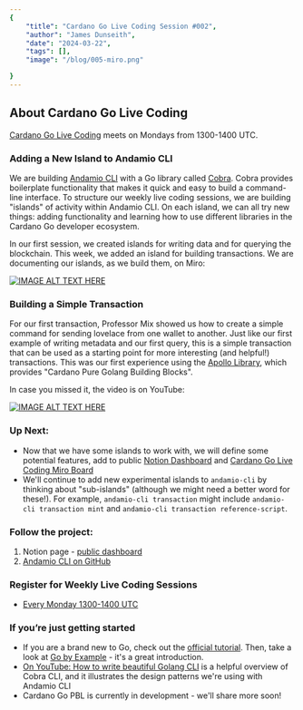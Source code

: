 ```yaml
---
{
    "title": "Cardano Go Live Coding Session #002",
    "author": "James Dunseith",
    "date": "2024-03-22",
    "tags": [],
    "image": "/blog/005-miro.png"

}
---
```


## About Cardano Go Live Coding

[Cardano Go Live Coding](https://andamio.notion.site/Open-Source-Cardano-Go-Libraries-Docs-Andamio-CLI-5266383e226246edb37d4c859d2a0a31?pvs=4) meets on Mondays from 1300-1400 UTC.

### Adding a New Island to Andamio CLI

We are building [Andamio CLI](https://github.com/Andamio-Platform/andamio-cli) with a Go library called [Cobra](https://cobra.dev/). Cobra provides boilerplate functionality that makes it quick and easy to build a command-line interface. To structure our weekly live coding sessions, we are building "islands" of activity within Andamio CLI. On each island, we can all try new things: adding functionality and learning how to use different libraries in the Cardano Go developer ecosystem.

In our first session, we created islands for writing data and for querying the blockchain. This week, we added an island for building transactions. We are documenting our islands, as we build them, on Miro:

[![IMAGE ALT TEXT HERE](/blog/005-miro.png)](https://miro.com/app/board/uXjVNiCr_Y4=/?share_link_id=306678561031)

### Building a Simple Transaction

For our first transaction, Professor Mix showed us how to create a simple command for sending lovelace from one wallet to another. Just like our first example of writing metadata and our first query, this is a simple transaction that can be used as a starting point for more interesting (and helpful!) transactions. This was our first experience using the [Apollo Library](https://github.com/Salvionied/apollo), which provides "Cardano Pure Golang Building Blocks".

In case you missed it, the video is on YouTube:

[![IMAGE ALT TEXT HERE](https://img.youtube.com/vi/rmzo-pCwppw/0.jpg)](https://www.youtube.com/watch?v=rmzo-pCwppw)

### Up Next:
- Now that we have some islands to work with, we will define some potential features, add to public [Notion Dashboard](https://andamio.notion.site/Open-Source-Cardano-Go-Libraries-Docs-Andamio-CLI-5266383e226246edb37d4c859d2a0a31) and [Cardano Go Live Coding Miro Board](https://miro.com/app/board/uXjVNiCr_Y4=/?share_link_id=751356830842)
- We'll continue to add new experimental islands to `andamio-cli` by thinking about "sub-islands" (although we might need a better word for these!). For example, `andamio-cli transaction` might include `andamio-cli transaction mint` and `andamio-cli transaction reference-script`.

### Follow the project:

1. Notion page - [public dashboard](https://andamio.notion.site/Open-Source-Cardano-Go-Libraries-Docs-Andamio-CLI-5266383e226246edb37d4c859d2a0a31?pvs=4)
2. [Andamio CLI on GitHub](https://github.com/Andamio-Platform/andamio-cli)

### Register for Weekly Live Coding Sessions
- [Every Monday 1300-1400 UTC](https://us06web.zoom.us/meeting/register/tZwtcemrqTwoG9fYL2pYvrCwQG9u2tJNmqa6#/registration)

### If you’re just getting started

- If you are a brand new to Go, check out the [official tutorial](https://go.dev/doc/tutorial/getting-started). Then, take a look at [Go by Example](https://gobyexample.com/) - it's a great introduction.
- [On YouTube: How to write beautiful Golang CLI](https://youtu.be/SSRIn5DAmyw?si=ii62s6nVjiX4cUz6) is a helpful overview of Cobra CLI, and it illustrates the design patterns we're using with Andamio CLI
- Cardano Go PBL is currently in development - we'll share more soon!
